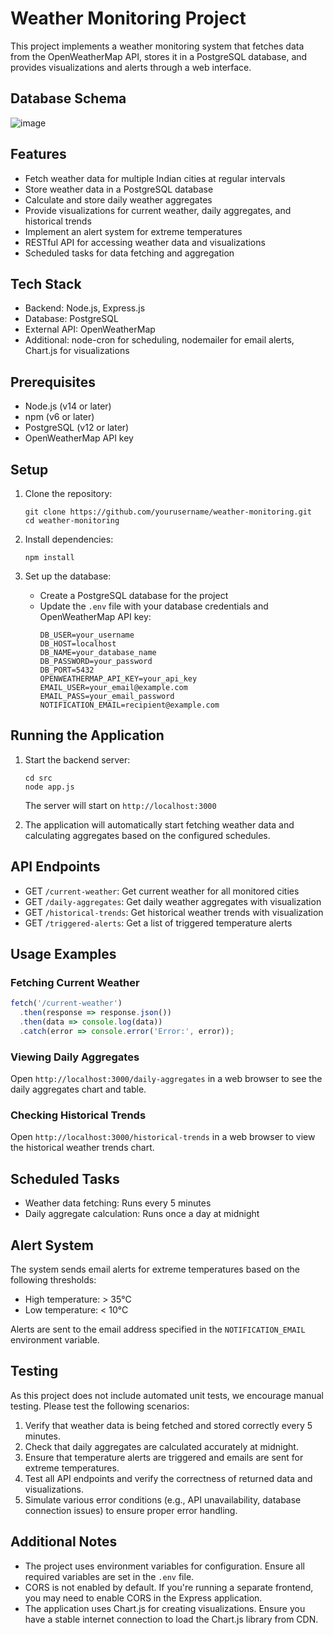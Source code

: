 # Weather Monitoring Project

This project implements a weather monitoring system that fetches data from the OpenWeatherMap API, stores it in a PostgreSQL database, and provides visualizations and alerts through a web interface.

## Database Schema 
![image](https://github.com/user-attachments/assets/f9c86162-f17d-4c08-a883-c48d20c01691)


## Features

- Fetch weather data for multiple Indian cities at regular intervals
- Store weather data in a PostgreSQL database
- Calculate and store daily weather aggregates
- Provide visualizations for current weather, daily aggregates, and historical trends
- Implement an alert system for extreme temperatures
- RESTful API for accessing weather data and visualizations
- Scheduled tasks for data fetching and aggregation

## Tech Stack

- Backend: Node.js, Express.js
- Database: PostgreSQL
- External API: OpenWeatherMap
- Additional: node-cron for scheduling, nodemailer for email alerts, Chart.js for visualizations

## Prerequisites

- Node.js (v14 or later)
- npm (v6 or later)
- PostgreSQL (v12 or later)
- OpenWeatherMap API key

## Setup

1. Clone the repository:
   ```
   git clone https://github.com/yourusername/weather-monitoring.git
   cd weather-monitoring
   ```

2. Install dependencies:
   ```
   npm install
   ```

3. Set up the database:
   - Create a PostgreSQL database for the project
   - Update the `.env` file with your database credentials and OpenWeatherMap API key:
     ```
     DB_USER=your_username
     DB_HOST=localhost
     DB_NAME=your_database_name
     DB_PASSWORD=your_password
     DB_PORT=5432
     OPENWEATHERMAP_API_KEY=your_api_key
     EMAIL_USER=your_email@example.com
     EMAIL_PASS=your_email_password
     NOTIFICATION_EMAIL=recipient@example.com
     ```

## Running the Application

1. Start the backend server:
   ```
   cd src
   node app.js
   ```
   The server will start on `http://localhost:3000`

2. The application will automatically start fetching weather data and calculating aggregates based on the configured schedules.

## API Endpoints

- GET `/current-weather`: Get current weather for all monitored cities
- GET `/daily-aggregates`: Get daily weather aggregates with visualization
- GET `/historical-trends`: Get historical weather trends with visualization
- GET `/triggered-alerts`: Get a list of triggered temperature alerts

## Usage Examples

### Fetching Current Weather

```javascript
fetch('/current-weather')
  .then(response => response.json())
  .then(data => console.log(data))
  .catch(error => console.error('Error:', error));
```

### Viewing Daily Aggregates

Open `http://localhost:3000/daily-aggregates` in a web browser to see the daily aggregates chart and table.

### Checking Historical Trends

Open `http://localhost:3000/historical-trends` in a web browser to view the historical weather trends chart.

## Scheduled Tasks

- Weather data fetching: Runs every 5 minutes
- Daily aggregate calculation: Runs once a day at midnight

## Alert System

The system sends email alerts for extreme temperatures based on the following thresholds:
- High temperature: > 35°C
- Low temperature: < 10°C

Alerts are sent to the email address specified in the `NOTIFICATION_EMAIL` environment variable.

## Testing

As this project does not include automated unit tests, we encourage manual testing. Please test the following scenarios:

1. Verify that weather data is being fetched and stored correctly every 5 minutes.
2. Check that daily aggregates are calculated accurately at midnight.
3. Ensure that temperature alerts are triggered and emails are sent for extreme temperatures.
4. Test all API endpoints and verify the correctness of returned data and visualizations.
5. Simulate various error conditions (e.g., API unavailability, database connection issues) to ensure proper error handling.

## Additional Notes

- The project uses environment variables for configuration. Ensure all required variables are set in the `.env` file.
- CORS is not enabled by default. If you're running a separate frontend, you may need to enable CORS in the Express application.
- The application uses Chart.js for creating visualizations. Ensure you have a stable internet connection to load the Chart.js library from CDN.

